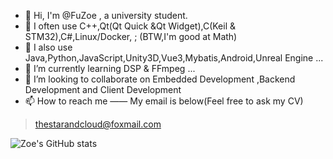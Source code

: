 ﻿- 👋 Hi, I'm @FuZoe , a university student.
- 👀 I often use C++,Qt(Qt Quick &Qt Widget),C(Keil & STM32),C#,Linux/Docker, ; (BTW,I'm good at Math)
- 👀 I also use Java,Python,JavaScript,Unity3D,Vue3,Mybatis,Android,Unreal Engine ...
- 🌱 I’m currently learning DSP & FFmpeg  ...
- 💞️ I’m looking to collaborate on  Embedded Development ,Backend Development and Client Development 
- 📫 How to reach me —— My email is below(Feel free to ask my CV)

>  thestarandcloud@foxmail.com

![Zoe's GitHub stats](https://github-readme-stats.vercel.app/api?username=fuzoe&show_icons=true&theme=tokyonight)
